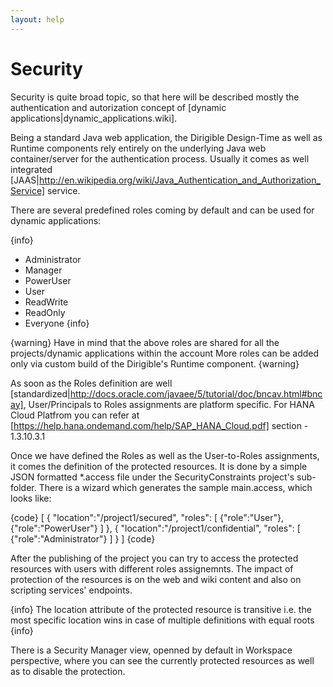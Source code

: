 ```yaml
---
layout: help
---
```


Security
===

Security is quite broad topic, so that here will be described mostly the authentication and autorization concept of [dynamic applications|dynamic_applications.wiki].

Being a standard Java web application, the Dirigible Design-Time as well as Runtime components rely entirely on the underlying Java web container/server for the authentication process. 
Usually it comes as well integrated [JAAS|http://en.wikipedia.org/wiki/Java_Authentication_and_Authorization_Service] service. 

There are several predefined roles coming by default and can be used for dynamic applications:

{info}
* Administrator
* Manager
* PowerUser
* User
* ReadWrite
* ReadOnly
* Everyone
{info}

{warning}
Have in mind that the above roles are shared for all the projects/dynamic applications within the account
More roles can be added only via custom build of the Dirigible's Runtime component.
{warning}

As soon as the Roles definition are well [standardized|http://docs.oracle.com/javaee/5/tutorial/doc/bncav.html#bncay], User/Principals to Roles assignments are platform specific. For HANA Cloud Platfrom you can refer at [https://help.hana.ondemand.com/help/SAP_HANA_Cloud.pdf] section - 1.3.10.3.1

Once we have defined the Roles as well as the User-to-Roles assignments, it comes the definition of the protected resources. It is done by a simple JSON formatted *.access file under the SecurityConstraints project's sub-folder.
There is a wizard which generates the sample main.access, which looks like:

{code}
[
  {
    "location":"/project1/secured",
    "roles":
      [
        {"role":"User"},
        {"role":"PowerUser"}
      ]
  },
  {
    "location":"/project1/confidential",
    "roles":
      [
        {"role":"Administrator"}
      ]
  }
]
{code}

After the publishing of the project you can try to access the protected resources with users with different roles assignemnts. The impact of protection of the resources is on the web and wiki content and also on scripting services' endpoints.

{info}
The location attribute of the protected resource is transitive i.e. the most specific location wins in case of multiple definitions with equal roots
{info}

There is a Security Manager view, openned by default in Workspace perspective, where you can see the currently protected resources as well as to disable the protection.
